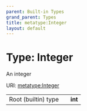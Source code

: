 ```yaml
---
parent: Built-in Types
grand_parent: Types
title: metatype:Integer
layout: default
---
```


# Type: Integer


An integer

URI: [metatype:Integer](https://biolink.github.io/biolinkml/docs/types/Integer)

|  |  |  |
| --- | --- | --- |
| Root (builtin) type | | **int** |
